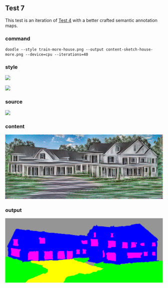 ## Test 7

This test is an iteration of [Test 4](../test4/README.md) with a better crafted semantic annotation maps.

### command

```
doodle --style train-more-house.png --output content-sketch-house-more.png --device=cpu --iterations=40
```

### style

![](train-house.jpg)

![](train-house_sem.png)

### source

![](test.1/home-sketch-with-sideload-garage_sem.png)

### content    

![](content-sketch-house-more.png)

### output

![](content-sketch-house-more_sem.png)

